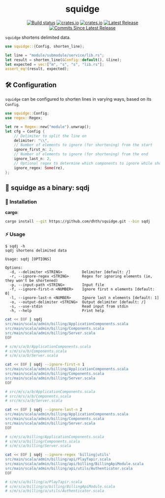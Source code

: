 <p align="center">
  <h1 align="center">squidge</h1>
  <p align="center">
    <a href="https://github.com/dhth/squidge/actions/workflows/main.yml"><img alt="Build status" src="https://img.shields.io/github/actions/workflow/status/dhth/squidge/main.yml?style=flat-square"></a>
    <a href="https://crates.io/crates/squidge"><img alt="crates.io" src="https://img.shields.io/crates/v/squidge?style=flat-square&label=squidge%40crates.io"></a>
    <a href="https://crates.io/crates/sqdj"><img alt="crates.io" src="https://img.shields.io/crates/v/sqdj?style=flat-square&label=sqdj%40crates.io"></a>
    <a href="https://github.com/dhth/squidge/releases/latest"><img alt="Latest Release" src="https://img.shields.io/github/release/dhth/squidge.svg?style=flat-square"></a>
    <a href="https://github.com/dhth/squidge/releases"><img alt="Commits Since Latest Release" src="https://img.shields.io/github/commits-since/dhth/squidge/latest?style=flat-square"></a>
  </p>
</p>

`squidge` shortens delimited data.

```rust
use squidge::{Config, shorten_line};

let line = "module/submodule/service/lib.rs";
let result = shorten_line(&Config::default(), &line);
let expected = vec!["m", "s", "s", "lib.rs"];
assert_eq!(result, expected);
```

🛠️ Configuration
---

`squidge` can be configured to shorten lines in varying ways, based on its
`Config`.

```rust
use squidge::Config;
use regex::Regex;

let re = Regex::new("module").unwrap();
let cfg = Config {
    // Delimiter to split the line on
    delimiter: "\\",
    // Number of elements to ignore (for shortening) from the start
    ignore_first_n: 2,
    // Number of elements to ignore (for shortening) from the end
    ignore_last_n: 2,
    // Optional regex to determine which components to ignore while shortening
    ignore_regex: Some(re),
};
```

🔧 squidge as a binary: sqdj
---

### 💾 Installation

**cargo**:

```sh
cargo install --git https://github.com/dhth/squidge.git --bin sqdj
```

### ⚡️ Usage

```text
$ sqdj -h
sqdj shortens delimited data

Usage: sqdj [OPTIONS]

Options:
  -d, --delimiter <STRING>         Delimiter [default: /]
  -r, --ignore-regex <STRING>      Regex for ignoring elements (ie, they won't be shortened)
  -p, --input-path <STRING>        Input file
  -f, --ignore-first-n <NUMBER>    Ignore first n elements [default: 0]
  -l, --ignore-last-n <NUMBER>     Ignore last n elements [default: 1]
  -o, --output-delimiter <STRING>  Output delimiter [default: /]
  -s, --use-stdin                  Read input from stdin
  -h, --help                       Print help
```

```bash
cat << EOF | sqdj
src/main/scala/admin/billing/ApplicationComponents.scala
src/main/scala/admin/billing/Components.scala
src/main/scala/admin/billing/Server.scala
EOF

# s/m/s/a/b/ApplicationComponents.scala
# s/m/s/a/b/Components.scala
# s/m/s/a/b/Server.scala
```

```bash
cat << EOF | sqdj --ignore-first-n 1
src/main/scala/admin/billing/ApplicationComponents.scala
src/main/scala/admin/billing/Components.scala
src/main/scala/admin/billing/Server.scala
EOF

# src/m/s/a/b/ApplicationComponents.scala
# src/m/s/a/b/Components.scala
# src/m/s/a/b/Server.scala
```

```bash
cat << EOF | sqdj --ignore-last-n 2
src/main/scala/admin/billing/ApplicationComponents.scala
src/main/scala/admin/billing/Components.scala
src/main/scala/admin/billing/Server.scala
EOF

# s/m/s/a/billing/ApplicationComponents.scala
# s/m/s/a/billing/Components.scala
# s/m/s/a/billing/Server.scala
```

```bash
cat << EOF | sqdj --ignore-regex 'billing|utils'
src/main/scala/admin/billing/api/PlayTapir.scala
src/main/scala/admin/billing/api/billing/BillingApiModule.scala
src/main/scala/admin/billing/api/utils/Authenticator.scala
EOF

# s/m/s/a/billing/a/PlayTapir.scala
# s/m/s/a/billing/a/billing/BillingApiModule.scala
# s/m/s/a/billing/a/utils/Authenticator.scala
```
